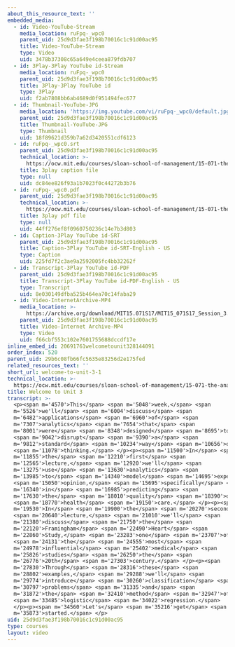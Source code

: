 ```yaml
---
about_this_resource_text: ''
embedded_media:
  - id: Video-YouTube-Stream
    media_location: ruFpq-_wpc0
    parent_uid: 25d9d3fae3f198b70016c1c91d00ac95
    title: Video-YouTube-Stream
    type: Video
    uid: 3478b37308c65a649e4ceea879fdb707
  - id: 3Play-3Play YouTube id-Stream
    media_location: ruFpq-_wpc0
    parent_uid: 25d9d3fae3f198b70016c1c91d00ac95
    title: 3Play-3Play YouTube id
    type: 3Play
    uid: f2ab7808bb6ab4689d0f951494fec677
  - id: Thumbnail-YouTube-JPG
    media_location: 'https://img.youtube.com/vi/ruFpq-_wpc0/default.jpg'
    parent_uid: 25d9d3fae3f198b70016c1c91d00ac95
    title: Thumbnail-YouTube-JPG
    type: Thumbnail
    uid: 18f89621d359b7a62d3420551cdf6123
  - id: ruFpq-_wpc0.srt
    parent_uid: 25d9d3fae3f198b70016c1c91d00ac95
    technical_location: >-
      https://ocw.mit.edu/courses/sloan-school-of-management/15-071-the-analytics-edge-spring-2017/logistic-regression/welcome-to-unit-3/welcome-to-unit-3-1/ruFpq-_wpc0.srt
    title: 3play caption file
    type: null
    uid: dc84ee826f93a1b7023f0c44272b3b76
  - id: ruFpq-_wpc0.pdf
    parent_uid: 25d9d3fae3f198b70016c1c91d00ac95
    technical_location: >-
      https://ocw.mit.edu/courses/sloan-school-of-management/15-071-the-analytics-edge-spring-2017/logistic-regression/welcome-to-unit-3/welcome-to-unit-3-1/ruFpq-_wpc0.pdf
    title: 3play pdf file
    type: null
    uid: 44ff276ef8f0960750236c14e7b3d803
  - id: Caption-3Play YouTube id-SRT
    parent_uid: 25d9d3fae3f198b70016c1c91d00ac95
    title: Caption-3Play YouTube id-SRT-English - US
    type: Caption
    uid: 225fd7f2c3ae9a2592005fc4bb32262f
  - id: Transcript-3Play YouTube id-PDF
    parent_uid: 25d9d3fae3f198b70016c1c91d00ac95
    title: Transcript-3Play YouTube id-PDF-English - US
    type: Transcript
    uid: 8e030149dfba525b464ea70c14faba29
  - id: Video-InternetArchive-MP4
    media_location: >-
      https://archive.org/download/MIT15.071S17/MIT15_071S17_Session_3.1.01_300k.mp4
    parent_uid: 25d9d3fae3f198b70016c1c91d00ac95
    title: Video-Internet Archive-MP4
    type: Video
    uid: f66cbf553c102e7601755688dccdf17e
inline_embed_id: 20691761welcometounit328144091
order_index: 520
parent_uid: 29b6c08fb66fc5635e83256d2e175fed
related_resources_text: ''
short_url: welcome-to-unit-3-1
technical_location: >-
  https://ocw.mit.edu/courses/sloan-school-of-management/15-071-the-analytics-edge-spring-2017/logistic-regression/welcome-to-unit-3/welcome-to-unit-3-1
title: Welcome to Unit 3
transcript: >-
  <p><span m='4570'>This</span> <span m='5048'>week,</span> <span
  m='5526'>we'll</span> <span m='6004'>discuss</span> <span
  m='6482'>applications</span> <span m='6960'>of</span> <span
  m='7307'>analytics</span> <span m='7654'>that</span> <span
  m='8001'>were</span> <span m='8348'>designed</span> <span m='8695'>to</span>
  <span m='9042'>disrupt</span> <span m='9390'>a</span> <span
  m='9812'>standard</span> <span m='10234'>way</span> <span m='10656'>of</span>
  <span m='11078'>thinking.</span> </p><p><span m='11500'>In</span> <span
  m='11855'>the</span> <span m='12210'>first</span> <span
  m='12565'>lecture,</span> <span m='12920'>we'll</span> <span
  m='13275'>use</span> <span m='13630'>analytics</span> <span
  m='13985'>to</span> <span m='14340'>model</span> <span m='14695'>expert</span>
  <span m='15050'>opinion,</span> <span m='15695'>specifically</span> <span
  m='16340'>in</span> <span m='16985'>predicting</span> <span
  m='17630'>the</span> <span m='18010'>quality</span> <span m='18390'>of</span>
  <span m='18770'>health</span> <span m='19150'>care.</span> </p><p><span
  m='19530'>In</span> <span m='19900'>the</span> <span m='20270'>second</span>
  <span m='20640'>lecture,</span> <span m='21010'>we'll</span> <span
  m='21380'>discuss</span> <span m='21750'>the</span> <span
  m='22120'>Framingham</span> <span m='22490'>Heart</span> <span
  m='22860'>Study,</span> <span m='23283'>one</span> <span m='23707'>of</span>
  <span m='24131'>the</span> <span m='24555'>most</span> <span
  m='24978'>influential</span> <span m='25402'>medical</span> <span
  m='25826'>studies</span> <span m='26250'>the</span> <span
  m='26776'>20th</span> <span m='27303'>century.</span> </p><p><span
  m='27830'>Through</span> <span m='28316'>these</span> <span
  m='28802'>examples,</span> <span m='29288'>we'll</span> <span
  m='29774'>introduce</span> <span m='30260'>classification</span> <span
  m='30797'>problems</span> <span m='31335'>and</span> <span
  m='31872'>the</span> <span m='32410'>method</span> <span m='32947'>of</span>
  <span m='33485'>logistic</span> <span m='34022'>regression.</span>
  </p><p><span m='34560'>Let's</span> <span m='35216'>get</span> <span
  m='35873'>started.</span> </p>
uid: 25d9d3fae3f198b70016c1c91d00ac95
type: courses
layout: video
---
```


